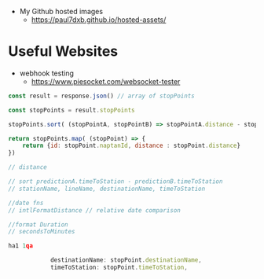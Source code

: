 - My Github hosted images
	- https://paul7dxb.github.io/hosted-assets/

# Useful Websites

- webhook testing
	- https://www.piesocket.com/websocket-tester


```js
const result = response.json() // array of stopPoints

const stopPoints = result.stopPoints

stopPoints.sort( (stopPointA, stopPointB) => stopPointA.distance - stopPointB.distance)

return stopPoints.map( (stopPoint) => {
	return {id: stopPoint.naptanId, distance : stopPoint.distance}
})

// distance

// sort predictionA.timeToStation - predictionB.timeToStation
// stationName, lineName, destinationName, timeToStation

//date fns
// intlFormatDistance // relative date comparison

//format Duration
// secondsToMinutes

ha1 1qa

			destinationName: stopPoint.destinationName,
			timeToStation: stopPoint.timeToStation,

```